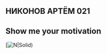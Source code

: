 ## НИКОНОВ АРТЁМ 021
## Show me your motivation
[![N|Solid](https://i.pinimg.com/originals/1c/c6/56/1cc6567b99307ce703e38bec5a1170c4.jpg))

